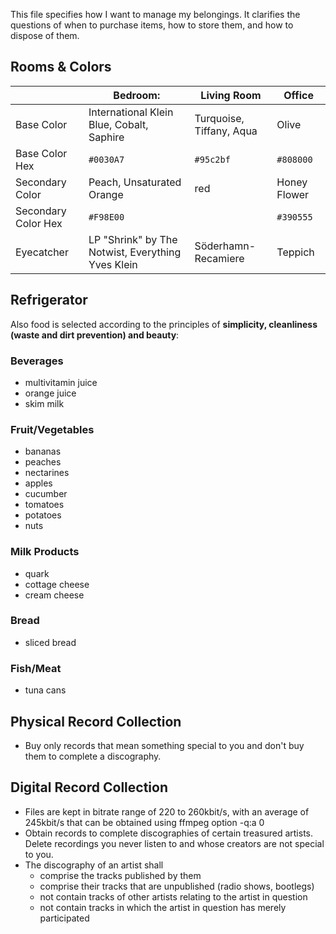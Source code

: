 This file specifies how I want to manage my belongings. It clarifies the questions of when to purchase items, how to store them, and how to dispose of them.

## Rooms & Colors

|                     | Bedroom:                                          | Living Room              | Office       |
| ------------------- | ------------------------------------------------- | ------------------------ | ------------ |
| Base Color          | International Klein Blue, Cobalt, Saphire         | Turquoise, Tiffany, Aqua | Olive        |
| Base Color Hex      | `#0030A7`                                         | `#95c2bf`                | `#808000`    |
| Secondary Color     | Peach, Unsaturated Orange                         | red                      | Honey Flower |
| Secondary Color Hex | `#F98E00`                                         |                          | `#390555`    |
| Eyecatcher          | LP "Shrink" by The Notwist, Everything Yves Klein | Söderhamn-Recamiere      | Teppich      |

## Refrigerator

Also food is selected according to the principles of **simplicity, cleanliness (waste and dirt prevention) and beauty**:

### Beverages
- multivitamin juice
- orange juice
- skim milk

### Fruit/Vegetables
- bananas
- peaches
- nectarines
- apples
- cucumber
- tomatoes
- potatoes
- nuts

### Milk Products
- quark
- cottage cheese
- cream cheese

### Bread
- sliced bread

### Fish/Meat
- tuna cans


## Physical Record Collection

- Buy only records that mean something special to you and don't buy them to complete a discography.


## Digital Record Collection

- Files are kept in bitrate range of 220 to 260kbit/s, with an average of 245kbit/s that can be obtained using ffmpeg option -q:a 0
- Obtain records to complete discographies of certain treasured artists. Delete recordings you never listen to and whose creators are not special to you.
- The discography of an artist shall
  - comprise the tracks published by them
  - comprise their tracks that are unpublished (radio shows, bootlegs)
  - not contain tracks of other artists relating to the artist in question
  - not contain tracks in which the artist in question has merely participated
